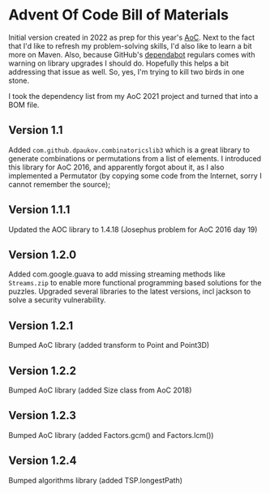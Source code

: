 # Advent Of Code Bill of Materials
Initial version created in 2022 as prep for this year's [AoC](https://adventofcode.com/). Next to the fact
that I'd like to refresh my problem-solving skills, I'd also like to learn a bit more on Maven. Also, because
GitHub's [dependabot](https://github.com/dependabot) regulars comes with warning on library upgrades I should
do. Hopefully this helps a bit addressing that issue as well. So, yes, I'm trying to kill two birds in one 
stone.

I took the dependency list from my AoC 2021 project and turned that into a BOM file. 

## Version 1.1
Added ```com.github.dpaukov.combinatoricslib3``` which is a great library to generate combinations or 
permutations from a list of elements. I introduced this library for AoC 2016, and apparently forgot about it, as I 
also implemented a Permutator (by copying some code from the Internet, sorry I cannot remember the source);

## Version 1.1.1
Updated the AOC library to 1.4.18 (Josephus problem for AoC 2016 day 19)

## Version 1.2.0
Added com.google.guava to add missing streaming methods like ```Streams.zip``` to enable more functional
programming based solutions for the puzzles.
Upgraded several libraries to the latest versions, incl jackson to solve a security vulnerability.

## Version 1.2.1
Bumped AoC library (added transform to Point and Point3D)

## Version 1.2.2
Bumped AoC library (added Size class from AoC 2018)

## Version 1.2.3
Bumped AoC library (added Factors.gcm() and Factors.lcm())

## Version 1.2.4
Bumped algorithms library (added TSP.longestPath)